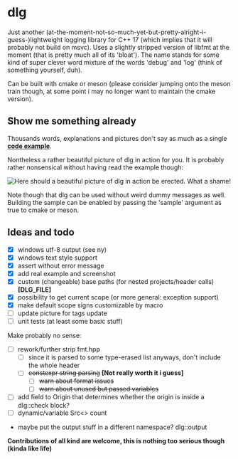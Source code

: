 dlg
===

Just another (at-the-moment-not-so-much-yet-but-pretty-alright-i-guess-)lightweight logging library
for C++ 17 (which implies that it will probably not build on msvc).
Uses a slightly stripped version of libfmt at the moment (that is pretty much all of its 'bloat').
The name stands for some kind of super clever word mixture of the words 'debug' and 'log' (think
of something yourself, duh).

Can be built with cmake or meson (please consider jumping onto the meson train though,
at some point i may no longer want to maintain the cmake version).

## Show me something already

Thousands words, explanations and pictures don't say as much as a single __[code example](doc/example.cpp)__.

Nontheless a rather beautiful picture of dlg in action for you. It is probably rather nonsensical without
having read the example though:

![Here should a beautiful picture of dlg in action be erected. What a shame!](doc/example_crop.png)

Note though that dlg can be used without weird dummy messages as well.
Building the sample can be enabled by passing the 'sample' argument as true to
cmake or meson.

## Ideas and todo

- [x] windows utf-8 output (see ny)
- [x] windows text style support
- [x] assert without error message
- [x] add real example and screenshot
- [x] custom (changeable) base paths (for nested projects/header calls) __[DLG_FILE]__
- [x] possibility to get current scope (or more general: exception support)
- [x] make default scope signs customizable by macro
- [ ] update picture for tags update
- [ ] unit tests (at least some basic stuff)

Make probably no sense:

- [ ] rework/further strip fmt.hpp
	- [ ] since it is parsed to some type-erased list anyways, don't include the whole header
	- [ ] ~~constexpr string parsing~~ __[Not really worth it i guess]__
		- [ ] ~~warn about format issues~~
		- [ ] ~~warn about unused but passed variables~~
- [ ] add field to Origin that determines whether the origin is inside a dlg::check block?
- [ ] dynamic/variable Src<> count

- maybe put the output stuff in a different namespace? dlg::output


__Contributions of all kind are welcome, this is nothing too serious though (kinda like life)__
